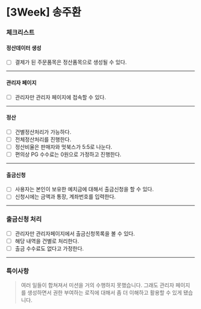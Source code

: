 # [3Week] 송주환

### 체크리스트

#### 정산데이터 생성
- [ ] 결제가 된 주문품목은 정산품목으로 생성될 수 있다.
***
#### 관리자 페이지
- [ ] 관리자만 관리자 페이지에 접속할 수 있다.
***
#### 정산
- [ ] 건별정산처리가 가능하다.
- [ ] 전체정산처리를 진행한다.
- [ ] 정산비율은 판매자와 멋북스가 5:5로 나눈다.
- [ ] 편의상 PG 수수료는 0원으로 가정하고 진행한다.
***
#### 출금신청
- [ ] 사용자는 본인이 보유한 예치금에 대해서 출금신청을 할 수 있다.
- [ ] 신청시에는 금액과 통장, 계좌번호를 입력한다.
***
### 출금신청 처리
- [ ] 관리자만 관리자페이지에서 출금신청목록을 볼 수 있다.
- [ ] 해당 내역을 건별로 처리한다.
- [ ] 출금 수수료도 없다고 가정한다.
***

### 특이사항

> 여러 일들이 합쳐져서 미션을 거의 수행하지 못했습니다.
> 그래도 관리자 페이지를 생성하면서 권한 부여하는 로직에 대해서 좀 더 이해하고 활용할 수 있게 됐습니다.

